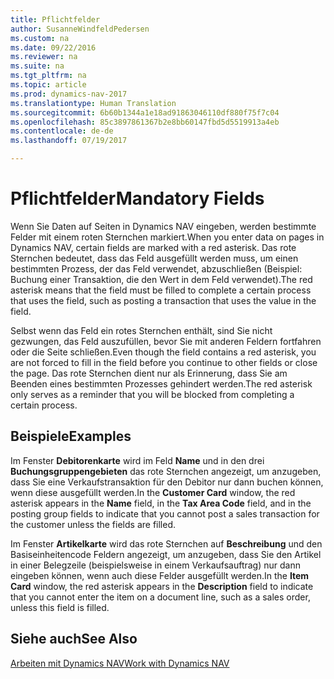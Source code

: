 ```yaml
---
title: Pflichtfelder
author: SusanneWindfeldPedersen
ms.custom: na
ms.date: 09/22/2016
ms.reviewer: na
ms.suite: na
ms.tgt_pltfrm: na
ms.topic: article
ms.prod: dynamics-nav-2017
ms.translationtype: Human Translation
ms.sourcegitcommit: 6b60b1344a1e18ad91863046110df880f75f7c04
ms.openlocfilehash: 85c3897861367b2e8bb60147fbd5d5519913a4eb
ms.contentlocale: de-de
ms.lasthandoff: 07/19/2017

---
```

    
# <a name="mandatory-fields"></a><span data-ttu-id="44eb1-102">Pflichtfelder</span><span class="sxs-lookup"><span data-stu-id="44eb1-102">Mandatory Fields</span></span>
<span data-ttu-id="44eb1-103">Wenn Sie Daten auf Seiten in Dynamics NAV eingeben, werden bestimmte Felder mit einem roten Sternchen markiert.</span><span class="sxs-lookup"><span data-stu-id="44eb1-103">When you enter data on pages in Dynamics NAV, certain fields are marked with a red asterisk.</span></span> <span data-ttu-id="44eb1-104">Das rote Sternchen bedeutet, dass das Feld ausgefüllt werden muss, um einen bestimmten Prozess, der das Feld verwendet, abzuschließen (Beispiel: Buchung einer Transaktion, die den Wert in dem Feld verwendet).</span><span class="sxs-lookup"><span data-stu-id="44eb1-104">The red asterisk means that the field must be filled to complete a certain process that uses the field, such as posting a transaction that uses the value in the field.</span></span> 

<span data-ttu-id="44eb1-105">Selbst wenn das Feld ein rotes Sternchen enthält, sind Sie nicht gezwungen, das Feld auszufüllen, bevor Sie mit anderen Feldern fortfahren oder die Seite schließen.</span><span class="sxs-lookup"><span data-stu-id="44eb1-105">Even though the field contains a red asterisk, you are not forced to fill in the field before you continue to other fields or close the page.</span></span> <span data-ttu-id="44eb1-106">Das rote Sternchen dient nur als Erinnerung, dass Sie am Beenden eines bestimmten Prozesses gehindert werden.</span><span class="sxs-lookup"><span data-stu-id="44eb1-106">The red asterisk only serves as a reminder that you will be blocked from completing a certain process.</span></span> 

## <a name="examples"></a><span data-ttu-id="44eb1-107">Beispiele</span><span class="sxs-lookup"><span data-stu-id="44eb1-107">Examples</span></span> 
<span data-ttu-id="44eb1-108">Im Fenster **Debitorenkarte** wird im Feld **Name** und in den drei **Buchungsgruppengebieten** das rote Sternchen angezeigt, um anzugeben, dass Sie eine Verkaufstransaktion für den Debitor nur dann buchen können, wenn diese ausgefüllt werden.</span><span class="sxs-lookup"><span data-stu-id="44eb1-108">In the **Customer Card** window, the red asterisk appears in the **Name** field, in the **Tax Area Code** field, and in the posting group fields to indicate that you cannot post a sales transaction for the customer unless the fields are filled.</span></span>

<span data-ttu-id="44eb1-109">Im Fenster **Artikelkarte** wird das rote Sternchen auf **Beschreibung** und den Basiseinheitencode Feldern angezeigt, um anzugeben, dass Sie den Artikel in einer Belegzeile (beispielsweise in einem Verkaufsauftrag) nur dann eingeben können, wenn auch diese Felder ausgefüllt werden.</span><span class="sxs-lookup"><span data-stu-id="44eb1-109">In the **Item Card** window, the red asterisk appears in the **Description** field to indicate that you cannot enter the item on a document line, such as a sales order, unless this field is filled.</span></span>

## <a name="see-also"></a><span data-ttu-id="44eb1-110">Siehe auch</span><span class="sxs-lookup"><span data-stu-id="44eb1-110">See Also</span></span>
[<span data-ttu-id="44eb1-111">Arbeiten mit Dynamics NAV</span><span class="sxs-lookup"><span data-stu-id="44eb1-111">Work with Dynamics NAV</span></span>](ui-work-product.md) 


